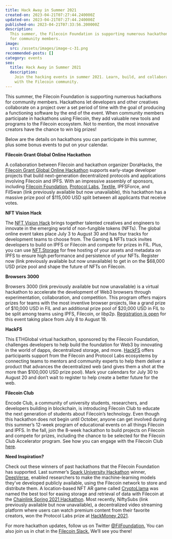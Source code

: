 ```yaml
---
title: Hack Away in Summer 2021
created-on: 2023-04-21T07:27:44.240000Z
updated-on: 2023-04-21T07:27:44.240000Z
published-on: 2023-04-21T07:33:56.200000Z
description:
  This summer, the Filecoin Foundation is supporting numerous hackathons
  for community members.
image:
  src: /assets/images/image-c-31.png
recommended-posts: []
category: events
seo:
  title: Hack Away in Summer 2021
  description:
    Join the hacking events in summer 2021. Learn, build, and collaborate
    with the Filecoin community.
---
```


This summer, the Filecoin Foundation is supporting numerous hackathons for community members. Hackathons let developers and other creatives collaborate on a project over a set period of time with the goal of producing a functioning software by the end of the event. When community members participate in hackathons using Filecoin, they add valuable new tools and programs to the Filecoin ecosystem. Not to mention, the most innovative creators have the chance to win big prizes!

Below are the details on hackathons you can participate in this summer, plus some bonus events to put on your calendar.

**Filecoin Grant Global Online Hackathon**

A collaboration between Filecoin and hackathon organizer DoraHacks, the [Filecoin Grant Global Online Hackathon](https://www.eventbrite.com/e/share-115k-prizes-filecoin-grant-online-hackathon-may-1-july-18-registration-159309796891) supports early-stage developer projects that build next-generation decentralized protocols and applications involving Filecoin and IPFS. With an impressive assembly of sponsors, including [Filecoin Foundation](https://fil.org/), [Protocol Labs](https://protocol.ai/), [Textile](https://www.textile.io/), IPFSForce, and FilSwan (link previously available but now unavailable), this hackathon has a massive prize pool of $115,000 USD split between all applicants that receive votes.

**NFT Vision Hack**

The [NFT Vision Hack](https://www.nftvisionhack.com/) brings together talented creatives and engineers to innovate in the emerging world of non-fungible tokens (NFTs). The global online event takes place July 3 to August 30 and has four tracks for development teams to choose from. The Gaming & NFTs track invites developers to build on IPFS or Filecoin and compete for prizes in FIL. Plus, you can use [NFT.Storage](https://nft.storage/) for free hosting of your assets and metadata on IPFS to ensure high performance and persistence of your NFTs. Register now (link previously available but now unavailable) to get in on the $68,000 USD prize pool and shape the future of NFTs on Filecoin.

**Browsers 3000**

Browsers 3000 (link previously available but now unavailable) is a virtual hackathon to accelerate the development of Web3 browsers through experimentation, collaboration, and competition. This program offers majors prizes for teams with the most inventive browser projects, like a grand prize of $10,000 USD in FIL and an additional prize pool of $20,000 USD in FIL to be split among teams using IPFS, Filecoin, or libp2p. [Registration is open](https://browsers3000.devpost.com/) for this event taking place from July 8 to August 19.

**HackFS**

This ETHGlobal virtual hackathon, sponsored by the Filecoin Foundation, challenges developers to help build the foundation for Web3 by innovating in the world of dapps, decentralized storage, and more. [HackFS](https://hackfs.com/) offers participants support from the Filecoin and Protocol Labs ecosystems by connecting teams to mentors and community experts to help them deliver a product that advances the decentralized web (and gives them a shot at the more than $100,000 USD prize pool). Mark your calendars for July 30 to August 20 and don’t wait to register to help create a better future for the web.

**Filecoin Club**

Encode Club, a community of university students, researchers, and developers building in blockchain, is introducing Filecoin Club to educate the next generation of students about Filecoin’s technology. Even though this hackathon does not begin until October, anyone can get involved during this summer’s 12-week program of educational events on all things Filecoin and IPFS. In the fall, join the 8-week hackathon to build projects on Filecoin and compete for prizes, including the chance to be selected for the Filecoin Club Accelerator program. See how you can engage with the Filecoin Club [here](https://www.encode.club/).

**Need Inspiration?**

Check out these winners of past hackathons that the Filecoin Foundation has supported. Last summer’s [Spark University Hackathon](https://filecoin.io/blog/posts/spark-university-hackathon-winners-challenge-one/) winner, [DeepVerse](https://deepverse.co.uk/), enabled researchers to make the machine-learning models they’ve developed publicly available, using the Filecoin network to store and distribute them. A location-based NFT AR game called [CryptoLlama](https://testnets.opensea.io/) was named the best tool for easing storage and retrieval of data with Filecoin at the [Chainlink Spring 2021 Hackathon](https://blog.ipfs.io/2021-05-03-chainlink-recap/). Most recently, NiftySubs (link previously available but now unavailable), a decentralized video streaming platform where users can watch premium content from their favorite creators, won the Protocol Labs prize at [HackMoney 2021](https://defi.ethglobal.co/).

For more hackathon updates, follow us on Twitter [@FilFoundation.](https://twitter.com/filfoundation) You can also join us in chat in the [Filecoin Slack.](http://filecoin.io/slack) We’ll see you there!
